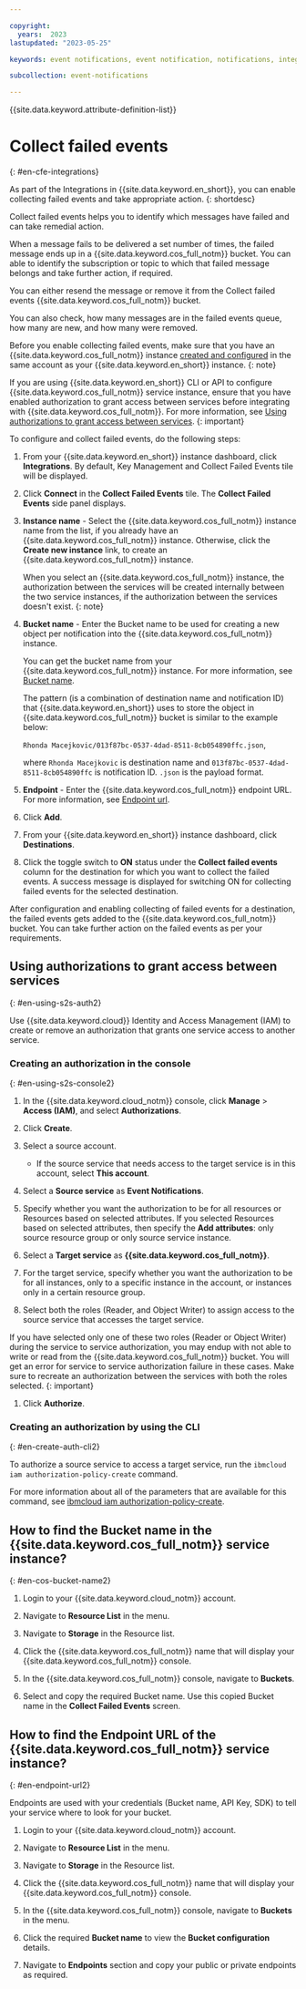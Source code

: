 ```yaml
---

copyright:
  years:  2023
lastupdated: "2023-05-25"

keywords: event notifications, event notification, notifications, integrations, collect failed events

subcollection: event-notifications

---
```

{{site.data.keyword.attribute-definition-list}}

# Collect failed events
{: #en-cfe-integrations}

As part of the Integrations in {{site.data.keyword.en_short}}, you can enable collecting failed events and take appropriate action.
{: shortdesc}

Collect failed events helps you to identify which messages have failed and can take remedial action.

When a message fails to be delivered a set number of times, the failed message ends up in a {{site.data.keyword.cos_full_notm}}  bucket. You can able to identify the subscription or topic to which that failed message belongs and take further action, if required.

You can either resend the message or remove it from the Collect failed events {{site.data.keyword.cos_full_notm}} bucket.

You can also check, how many messages are in the failed events queue, how many are new, and how many were removed.

Before you enable collecting failed events, make sure that you have an {{site.data.keyword.cos_full_notm}} instance [created and configured](https://{DomainName}/objectstorage/create) in the same account as your {{site.data.keyword.en_short}} instance.
{: note}

If you are using {{site.data.keyword.en_short}} CLI or API to configure {{site.data.keyword.cos_full_notm}} service instance, ensure that you have enabled authorization to grant access between services before integrating with {{site.data.keyword.cos_full_notm}}. For more information, see [Using authorizations to grant access between services](#en-using-s2s-auth2).
{: important}

To configure and collect failed events, do the following steps:

1. From your {{site.data.keyword.en_short}} instance dashboard, click **Integrations**. By default, Key Management and Collect Failed Events tile will be displayed.

1. Click **Connect** in the **Collect Failed Events** tile. The **Collect Failed Events** side panel displays.

1. **Instance name** - Select the {{site.data.keyword.cos_full_notm}} instance name from the list, if you already have an {{site.data.keyword.cos_full_notm}} instance. Otherwise, click the **Create new instance** link, to create an {{site.data.keyword.cos_full_notm}} instance.

   When you select an {{site.data.keyword.cos_full_notm}} instance, the authorization between the services will be created internally between the two service instances, if the authorization between the services doesn't exist.
   {: note}

1. **Bucket name** - Enter the Bucket name to be used for creating a new object per notification into the {{site.data.keyword.cos_full_notm}} instance.

   You can get the bucket name from your {{site.data.keyword.cos_full_notm}} instance. For more information, see [Bucket name](#en-cos-bucket-name2).

   The pattern (is a combination of destination name and notification ID) that {{site.data.keyword.en_short}} uses to store the object in {{site.data.keyword.cos_full_notm}} bucket is similar to the example below:

   `Rhonda Macejkovic/013f87bc-0537-4dad-8511-8cb054890ffc.json`,

   where `Rhonda Macejkovic` is destination name and `013f87bc-0537-4dad-8511-8cb054890ffc` is notification ID. `.json` is the payload format.

1. **Endpoint** - Enter the {{site.data.keyword.cos_full_notm}} endpoint URL. For more information, see [Endpoint url](#en-endpoint-url2).

1. Click **Add**.

1. From your {{site.data.keyword.en_short}} instance dashboard, click **Destinations**.

1. Click the toggle switch to **ON** status under the **Collect failed events** column for the destination for which you want to collect the failed events. A success message is displayed for switching ON for collecting failed events for the selected destination.

After configuration and enabling collecting of failed events for a destination, the failed events gets added to the {{site.data.keyword.cos_full_notm}} bucket. You can take further action on the failed events as per your requirements.

## Using authorizations to grant access between services
{: #en-using-s2s-auth2}

Use {{site.data.keyword.cloud}} Identity and Access Management (IAM) to create or remove an authorization that grants one service access to another service.

### Creating an authorization in the console
{: #en-using-s2s-console2}

1. In the {{site.data.keyword.cloud_notm}} console, click **Manage** > **Access (IAM)**, and select **Authorizations**.

1. Click **Create**.

1. Select a source account.
   * If the source service that needs access to the target service is in this account, select **This account**.

1. Select a **Source service** as **Event Notifications**.

1. Specify whether you want the authorization to be for all resources or Resources based on selected attributes. If you selected Resources based on selected attributes, then specify the **Add attributes**: only source resource group or only source service instance.

1. Select a **Target service** as **{{site.data.keyword.cos_full_notm}}**.

1. For the target service, specify whether you want the authorization to be for all instances, only to a specific instance in the account, or instances only in a certain resource group.

1. Select both the roles (Reader, and Object Writer) to assign access to the source service that accesses the target service.

If you have selected only one of these two roles (Reader or Object Writer) during the service to service authorization, you may endup with not able to write or read from the {{site.data.keyword.cos_full_notm}} bucket. You will get an error for service to service authorization failure in these cases. Make sure to recreate an authorization between the services with both the roles selected.
{: important}

1. Click **Authorize**.

### Creating an authorization by using the CLI
{: #en-create-auth-cli2}

To authorize a source service to access a target service, run the `ibmcloud iam authorization-policy-create` command.

For more information about all of the parameters that are available for this command, see [ibmcloud iam authorization-policy-create](/docs/cli?topic=cli-ibmcloud_commands_iam#ibmcloud_iam_authorization_policy_create).

## How to find the Bucket name in the {{site.data.keyword.cos_full_notm}} service instance?
{: #en-cos-bucket-name2}

1. Login to your {{site.data.keyword.cloud_notm}} account.

1. Navigate to **Resource List** in the menu.

1. Navigate to **Storage** in the Resource list.

1. Click the {{site.data.keyword.cos_full_notm}} name that will display your {{site.data.keyword.cos_full_notm}} console.

1. In the {{site.data.keyword.cos_full_notm}} console, navigate to **Buckets**.

1. Select and copy the required Bucket name. Use this copied Bucket name in the **Collect Failed Events** screen.

## How to find the Endpoint URL of the {{site.data.keyword.cos_full_notm}} service instance?
{: #en-endpoint-url2}

Endpoints are used with your credentials (Bucket name, API Key, SDK) to tell your service where to look for your bucket.

1. Login to your {{site.data.keyword.cloud_notm}} account.

1. Navigate to **Resource List** in the menu.

1. Navigate to **Storage** in the Resource list.

1. Click the {{site.data.keyword.cos_full_notm}} name that will display your {{site.data.keyword.cos_full_notm}} console.

1. In the {{site.data.keyword.cos_full_notm}} console, navigate to **Buckets** in the menu.

1. Click the required **Bucket name** to view the **Bucket configuration** details.

1. Navigate to **Endpoints** section and copy your public or private endpoints as required.

